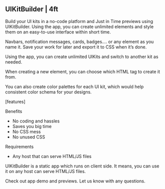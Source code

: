 ## UIKitBuilder | 4ft

Build your UI kits in a no-code platform and Just in Time previews using UIKitBuilder. Using the app, you can create unlimited elements and style them on an easy-to-use interface within short time.


Navbars, notification messages, cards, badges…. or any element as you name it. Save your work for later and export it to CSS when it’s done.


Using the app, you can create unlimited UIKits and switch to another kit as needed.


When creating a new element, you can choose which HTML tag to create it from.


You can also create color palettes for each UI kit, which would help consistent color schema for your designs.


\[features\]


Benefits

* No coding and hassles
* Saves you big time
* No CSS mess
* No unused CSS


Requirements

* Any host that can serve HTML/JS files 

UIKitBuilder is a static app which runs on client side. It means, you can use it on any host can serve HTML/JS files.




Check out app demo and previews. Let us know with any questions.


